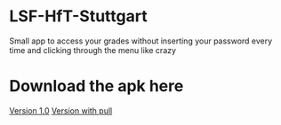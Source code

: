 # LSF-HfT-Stuttgart
Small app to access your grades without inserting your password every time and clicking through the menu like crazy

# Download the apk here
[Version 1.0](https://www.oemel09.de/downloads/LSF-App/LSF_1.0.apk)
[Version with pull](https://www.oemel09.de/downloads/LSF-App/LSF_pull.apk)
